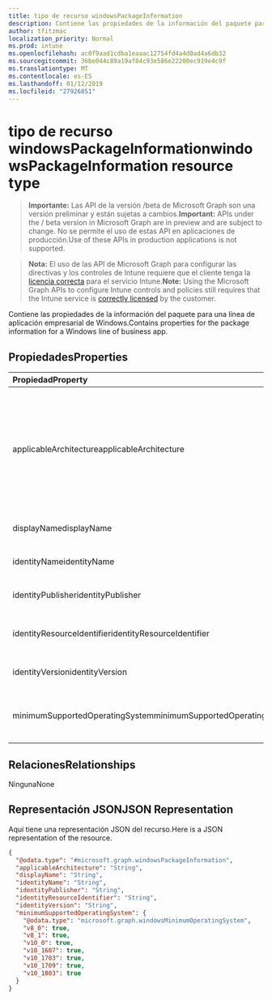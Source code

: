 ```yaml
---
title: tipo de recurso windowsPackageInformation
description: Contiene las propiedades de la información del paquete para una línea de aplicación empresarial de Windows.
author: tfitzmac
localization_priority: Normal
ms.prod: intune
ms.openlocfilehash: ac0f9aad1cdba1eaaac12754fd4a4d0ad4a6db32
ms.sourcegitcommit: 36be044c89a19af84c93e586e22200ec919e4c9f
ms.translationtype: MT
ms.contentlocale: es-ES
ms.lasthandoff: 01/12/2019
ms.locfileid: "27926851"
---
```

# <a name="windowspackageinformation-resource-type"></a><span data-ttu-id="8acb0-103">tipo de recurso windowsPackageInformation</span><span class="sxs-lookup"><span data-stu-id="8acb0-103">windowsPackageInformation resource type</span></span>

> <span data-ttu-id="8acb0-104">**Importante:** Las API de la versión /beta de Microsoft Graph son una versión preliminar y están sujetas a cambios.</span><span class="sxs-lookup"><span data-stu-id="8acb0-104">**Important:** APIs under the / beta version in Microsoft Graph are in preview and are subject to change.</span></span> <span data-ttu-id="8acb0-105">No se permite el uso de estas API en aplicaciones de producción.</span><span class="sxs-lookup"><span data-stu-id="8acb0-105">Use of these APIs in production applications is not supported.</span></span>

> <span data-ttu-id="8acb0-106">**Nota:** El uso de las API de Microsoft Graph para configurar las directivas y los controles de Intune requiere que el cliente tenga la [licencia correcta](https://go.microsoft.com/fwlink/?linkid=839381) para el servicio Intune.</span><span class="sxs-lookup"><span data-stu-id="8acb0-106">**Note:** Using the Microsoft Graph APIs to configure Intune controls and policies still requires that the Intune service is [correctly licensed](https://go.microsoft.com/fwlink/?linkid=839381) by the customer.</span></span>

<span data-ttu-id="8acb0-107">Contiene las propiedades de la información del paquete para una línea de aplicación empresarial de Windows.</span><span class="sxs-lookup"><span data-stu-id="8acb0-107">Contains properties for the package information for a Windows line of business app.</span></span>
## <a name="properties"></a><span data-ttu-id="8acb0-108">Propiedades</span><span class="sxs-lookup"><span data-stu-id="8acb0-108">Properties</span></span>
|<span data-ttu-id="8acb0-109">Propiedad</span><span class="sxs-lookup"><span data-stu-id="8acb0-109">Property</span></span>|<span data-ttu-id="8acb0-110">Tipo</span><span class="sxs-lookup"><span data-stu-id="8acb0-110">Type</span></span>|<span data-ttu-id="8acb0-111">Descripción</span><span class="sxs-lookup"><span data-stu-id="8acb0-111">Description</span></span>|
|:---|:---|:---|
|<span data-ttu-id="8acb0-112">applicableArchitecture</span><span class="sxs-lookup"><span data-stu-id="8acb0-112">applicableArchitecture</span></span>|[<span data-ttu-id="8acb0-113">windowsArchitecture</span><span class="sxs-lookup"><span data-stu-id="8acb0-113">windowsArchitecture</span></span>](../resources/intune-apps-windowsarchitecture.md)|<span data-ttu-id="8acb0-114">La arquitectura de Windows para la que se puede ejecutar esta aplicación en.</span><span class="sxs-lookup"><span data-stu-id="8acb0-114">The Windows architecture for which this app can run on.</span></span> <span data-ttu-id="8acb0-115">Los valores posibles son: `none`, `x86`, `x64`, `arm` y `neutral`.</span><span class="sxs-lookup"><span data-stu-id="8acb0-115">Possible values are: `none`, `x86`, `x64`, `arm`, `neutral`.</span></span>|
|<span data-ttu-id="8acb0-116">displayName</span><span class="sxs-lookup"><span data-stu-id="8acb0-116">displayName</span></span>|<span data-ttu-id="8acb0-117">Cadena</span><span class="sxs-lookup"><span data-stu-id="8acb0-117">String</span></span>|<span data-ttu-id="8acb0-118">El nombre para mostrar.</span><span class="sxs-lookup"><span data-stu-id="8acb0-118">The Display Name.</span></span>|
|<span data-ttu-id="8acb0-119">identityName</span><span class="sxs-lookup"><span data-stu-id="8acb0-119">identityName</span></span>|<span data-ttu-id="8acb0-120">Cadena</span><span class="sxs-lookup"><span data-stu-id="8acb0-120">String</span></span>|<span data-ttu-id="8acb0-121">Nombre de la identidad.</span><span class="sxs-lookup"><span data-stu-id="8acb0-121">The Identity Name.</span></span>|
|<span data-ttu-id="8acb0-122">identityPublisher</span><span class="sxs-lookup"><span data-stu-id="8acb0-122">identityPublisher</span></span>|<span data-ttu-id="8acb0-123">Cadena</span><span class="sxs-lookup"><span data-stu-id="8acb0-123">String</span></span>|<span data-ttu-id="8acb0-124">El publicador de identidad.</span><span class="sxs-lookup"><span data-stu-id="8acb0-124">The Identity Publisher.</span></span>|
|<span data-ttu-id="8acb0-125">identityResourceIdentifier</span><span class="sxs-lookup"><span data-stu-id="8acb0-125">identityResourceIdentifier</span></span>|<span data-ttu-id="8acb0-126">Cadena</span><span class="sxs-lookup"><span data-stu-id="8acb0-126">String</span></span>|<span data-ttu-id="8acb0-127">Identificador del recurso de identidad.</span><span class="sxs-lookup"><span data-stu-id="8acb0-127">The Identity Resource Identifier.</span></span>|
|<span data-ttu-id="8acb0-128">identityVersion</span><span class="sxs-lookup"><span data-stu-id="8acb0-128">identityVersion</span></span>|<span data-ttu-id="8acb0-129">Cadena</span><span class="sxs-lookup"><span data-stu-id="8acb0-129">String</span></span>|<span data-ttu-id="8acb0-130">La versión de la identidad.</span><span class="sxs-lookup"><span data-stu-id="8acb0-130">The Identity Version.</span></span>|
|<span data-ttu-id="8acb0-131">minimumSupportedOperatingSystem</span><span class="sxs-lookup"><span data-stu-id="8acb0-131">minimumSupportedOperatingSystem</span></span>|[<span data-ttu-id="8acb0-132">windowsMinimumOperatingSystem</span><span class="sxs-lookup"><span data-stu-id="8acb0-132">windowsMinimumOperatingSystem</span></span>](../resources/intune-apps-windowsminimumoperatingsystem.md)|<span data-ttu-id="8acb0-133">El valor para el sistema operativo mínimo aplicable.</span><span class="sxs-lookup"><span data-stu-id="8acb0-133">The value for the minimum applicable operating system.</span></span>|

## <a name="relationships"></a><span data-ttu-id="8acb0-134">Relaciones</span><span class="sxs-lookup"><span data-stu-id="8acb0-134">Relationships</span></span>
<span data-ttu-id="8acb0-135">Ninguna</span><span class="sxs-lookup"><span data-stu-id="8acb0-135">None</span></span>
## <a name="json-representation"></a><span data-ttu-id="8acb0-136">Representación JSON</span><span class="sxs-lookup"><span data-stu-id="8acb0-136">JSON Representation</span></span>
<span data-ttu-id="8acb0-137">Aquí tiene una representación JSON del recurso.</span><span class="sxs-lookup"><span data-stu-id="8acb0-137">Here is a JSON representation of the resource.</span></span>
<!-- {
  "blockType": "resource",
  "@odata.type": "microsoft.graph.windowsPackageInformation"
}
-->
``` json
{
  "@odata.type": "#microsoft.graph.windowsPackageInformation",
  "applicableArchitecture": "String",
  "displayName": "String",
  "identityName": "String",
  "identityPublisher": "String",
  "identityResourceIdentifier": "String",
  "identityVersion": "String",
  "minimumSupportedOperatingSystem": {
    "@odata.type": "microsoft.graph.windowsMinimumOperatingSystem",
    "v8_0": true,
    "v8_1": true,
    "v10_0": true,
    "v10_1607": true,
    "v10_1703": true,
    "v10_1709": true,
    "v10_1803": true
  }
}
```





